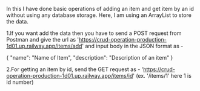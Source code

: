In this I have done basic operations of adding an item and get item by an id without using any database storage. Here, I am using an ArrayList to store the data.

1.If you want add the data then you have to send a POST request from Postman and 
give the url as 'https://crud-operation-production-1d01.up.railway.app/items/add' 
and input body in the JSON format as - 

{
    "name": "Name of Item",
    "description": "Description of an item"
}

2.For getting an item by id, send the GET request as -  'https://crud-operation-production-1d01.up.railway.app/items/id' 
(ex. '/items/1' here 1 is id number)


